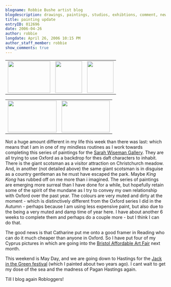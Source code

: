 ```yaml
---
blogname: Robbie Bushe artist blog
blogdescription: drawings, paintings, studios, exhibtions, comment, news as they happen to Robbie Bushe
title: painting update
entryID: 012696
date: 2006-04-26
author: robbie
longdate: April 26, 2006 10:15 PM
author_staff_member: robbie
show_comments: true
---
```


<table><tr><td><a href="http://mtengine.pumpernickle.net/mt_pages/robbiebushe/previously/studio26thapril06%20-%201.html" onclick="window.open('http://mtengine.pumpernickle.net/mt_pages/robbiebushe/previously/studio26thapril06%20-%201.html','popup','width=600,height=450,scrollbars=no,resizable=no,toolbar=no,directories=no,location=no,menubar=no,status=no,left=0,top=0'); return false"><img src="http://mtengine.pumpernickle.net/mt_pages/robbiebushe/previously/studio26thapril06%20-%201-thumb.jpg" width="133" height="100" alt="" /></a></td><td><a href="http://mtengine.pumpernickle.net/mt_pages/robbiebushe/previously/studio26thapril06%20-%202.html" onclick="window.open('http://mtengine.pumpernickle.net/mt_pages/robbiebushe/previously/studio26thapril06%20-%202.html','popup','width=507,height=600,scrollbars=no,resizable=no,toolbar=no,directories=no,location=no,menubar=no,status=no,left=0,top=0'); return false"><img src="http://mtengine.pumpernickle.net/mt_pages/robbiebushe/previously/studio26thapril06%20-%202-thumb.jpg" width="84" height="100" alt="" /></a></td><td><a href="http://mtengine.pumpernickle.net/mt_pages/robbiebushe/previously/studio26thapril06%20-%203.html" onclick="window.open('http://mtengine.pumpernickle.net/mt_pages/robbiebushe/previously/studio26thapril06%20-%203.html','popup','width=503,height=600,scrollbars=no,resizable=no,toolbar=no,directories=no,location=no,menubar=no,status=no,left=0,top=0'); return false"><img src="http://mtengine.pumpernickle.net/mt_pages/robbiebushe/previously/studio26thapril06%20-%203-thumb.jpg" width="83" height="100" alt="" /></a></td></tr></table>

<table><tr><td><a href="http://mtengine.pumpernickle.net/mt_pages/robbiebushe/previously/studio26thapril06%20-%2051.html" onclick="window.open('http://mtengine.pumpernickle.net/mt_pages/robbiebushe/previously/studio26thapril06%20-%2051.html','popup','width=600,height=392,scrollbars=no,resizable=no,toolbar=no,directories=no,location=no,menubar=no,status=no,left=0,top=0'); return false"><img src="http://mtengine.pumpernickle.net/mt_pages/robbiebushe/previously/studio26thapril06%20-%205-thumb.jpg" width="153" height="100" alt="" /></a></td><td><a href="http://mtengine.pumpernickle.net/mt_pages/robbiebushe/previously/studio26thapril06%20-%206.html" onclick="window.open('http://mtengine.pumpernickle.net/mt_pages/robbiebushe/previously/studio26thapril06%20-%206.html','popup','width=600,height=395,scrollbars=no,resizable=no,toolbar=no,directories=no,location=no,menubar=no,status=no,left=0,top=0'); return false"><img src="http://mtengine.pumpernickle.net/mt_pages/robbiebushe/previously/studio26thapril06%20-%206-thumb.jpg" width="151" height="100" alt="" /></a></td></tr></table>

<p>Not a huge amount different in my life this week than there was last: which means that I am in one of my mindless routines as I work towards completing this series of paintings for the <a href="http://www.wisegal.com">Sarah Wiseman Gallery</a>. They are all trying to use Oxford as a backdrop for thes daft characters to inhabit. There is the giant scotsman as a visitor attraction on Christchurch meadow. And, in another (not detailed above) the same giant scotsman is in disguise as a country gentleman as he must have escaped the park. Maybe <em>King Kong</em> has rubbed off on me more than i imagined. The series of paintings are emerging more surreal than I have done for a while, but hopefully retain some of the spirit of the mundane as I try to convey my own relationship with Oxford over the past year. The colours are very muted and dirty at the moment - which is distinctively different from the Oxford series I did in the Autumn - perhaps because I am using less expensive paint, but also due to the being a very muted and damp time of year here. I have about another 6 weeks to complete them and perhaps do a couple more - but I think I can do that.</p>

<p>The good news is that Catharine put me onto a good framer in Reading who can do it much cheaper than anyone in Oxford. So I have put four of my Cyprus pictures in which are going into the <a href="http://www.affordableartfair.co.uk/location.html">Bristol Affordable Art Fair</a> next month. </p>

<p>This weekend is May Day, and we are going down to Hastings for the <a href="http://www.hastingsjack.co.uk/">Jack in the Green festival</a> (which I painted about two years ago). I cant wait to get my dose of the sea and the madness of Pagan Hastings again.</p>

<p>Till I blog again Robloggers!</p>

